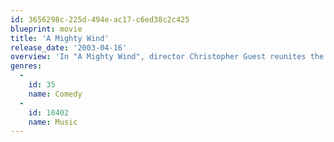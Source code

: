 ```yaml
---
id: 3656298c-225d-494e-ac17-c6ed38c2c425
blueprint: movie
title: 'A Mighty Wind'
release_date: '2003-04-16'
overview: 'In "A Mighty Wind", director Christopher Guest reunites the team from "Best In Show" and "Waiting for Guffman" to tell tell the story of 60''s-era folk musicians, who inspired by the death of their former manager, get back on the stage for one concert in New York City''s Town Hall.'
genres:
  -
    id: 35
    name: Comedy
  -
    id: 10402
    name: Music
---
```

